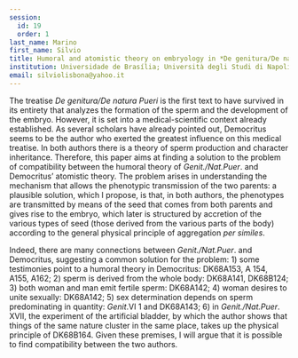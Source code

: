 ```yaml
---
session:
  id: 19
  order: 1
last_name: Marino
first_name: Silvio
title: Humoral and atomistic theory on embryology in *De genitura/De natura Pueri* and Democritus
institution: Universidade de Brasília; Università degli Studi di Napoli “Federico II”
email: silviolisbona@yahoo.it
---
```


The treatise *De genitura/De natura Pueri* is the first text to have survived in its entirety that analyzes the formation of the sperm and the development of the embryo. However, it is set into a medical-scientific context already established. As several scholars have already pointed out, Democritus seems to be the author who exerted the greatest influence on this medical treatise. In both authors there is a theory of sperm production and character inheritance. Therefore, this paper aims at finding a solution to the problem of compatibility between the humoral theory of *Genit./Nat.Puer*. and Democritus’ atomistic theory. The problem arises in understanding the mechanism that allows the phenotypic transmission of the two parents: a plausible solution, which I propose, is that, in both authors, the phenotypes are transmitted by means of the seed that comes from both parents and gives rise to the embryo, which later is structured by accretion of the various types of seed (those derived from the various parts of the body) according to the general physical principle of aggregation *per similes*.

Indeed, there are many connections between *Genit./Nat.Puer*. and Democritus, suggesting a common solution for the problem: 1) some testimonies point to a humoral theory in Democritus: DK68A153, A 154, A155, A162; 2) sperm is derived from the whole body: DK68A141, DK68B124; 3) both woman and man emit fertile sperm: DK68A142; 4) woman desires to unite sexually: DK68A142; 5) sex determination depends on sperm predominating in quantity: *Genit*.VI 1 and DK68A143; 6) in *Genit./Nat.Puer*. XVII, the experiment of the artificial 
bladder, by which the author shows that things of the same nature cluster in the same place, takes up the physical principle of DK68B164.
Given these premises, I will argue that it is possible to find compatibility between the two authors.
